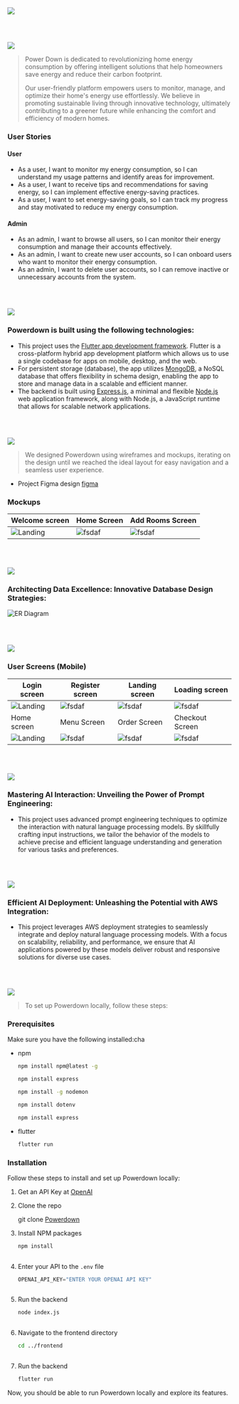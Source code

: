 <img src="./readme/title1.svg"/>

<br><br>

<!-- project philosophy -->
<img src="./readme/title2.svg"/>

> Power Down is dedicated to revolutionizing home energy consumption by offering intelligent solutions that help homeowners save energy and reduce their carbon footprint.
>
> Our user-friendly platform empowers users to monitor, manage, and optimize their home's energy use effortlessly. We believe in promoting sustainable living through innovative technology, ultimately contributing to a greener future while enhancing the comfort and efficiency of modern homes.

### User Stories
#### User
- As a user,  I want to monitor my energy consumption, so I can understand my usage patterns and identify areas for improvement.
- As a user, I want to receive tips and recommendations for saving energy, so I can implement effective energy-saving practices.
- As a user, I want to set energy-saving goals, so I can track my progress and stay motivated to reduce my energy consumption.

#### Admin
- As an admin, I want to browse all users, so I can monitor their energy consumption and manage their accounts effectively.
- As an admin, I want to create new user accounts, so I can onboard users who want to monitor their energy consumption.
- As an admin, I want to delete user accounts, so I can remove inactive or unnecessary accounts from the system.

<br><br>
<!-- Tech stack -->
<img src="./readme/title3.svg"/>

###  Powerdown is built using the following technologies:

- This project uses the [Flutter app development framework](https://flutter.dev/). Flutter is a cross-platform hybrid app development platform which allows us to use a single codebase for apps on mobile, desktop, and the web.
- For persistent storage (database), the app utilizes [MongoDB](https://www.mongodb.com/), a NoSQL database that offers flexibility in schema design, enabling the app to store and manage data in a scalable and efficient manner.
- The backend is built using [Express.js](https://expressjs.com/), a minimal and flexible [Node.js](https://nodejs.org/en) web application framework, along with Node.js, a JavaScript runtime that allows for scalable network applications.

<br><br>
<!-- UI UX -->
<img src="./readme/title4.svg"/>


> We designed Powerdown using wireframes and mockups, iterating on the design until we reached the ideal layout for easy navigation and a seamless user experience.

- Project Figma design [figma](https://www.figma.com/design/6dniumzy0qMa51RXaKIkFo/Final-project-wireframes?node-id=22-97&node-type=frame&t=786XkcAV43wDiIb1-0)


### Mockups
| Welcome screen  | Home Screen | Add Rooms Screen |
| ---| ---| ---|
| ![Landing](./assets/landing.png) | ![fsdaf](./assets/menu.png) | ![fsdaf](./assets/order.png) |

<br><br>

<!-- Database Design -->
<img src="./readme/title5.svg"/>

###  Architecting Data Excellence: Innovative Database Design Strategies:


![ER Diagram](./assets/NOSQL_Ali_Issa.png)

<br><br>


<!-- Implementation -->
<img src="./readme/title6.svg"/>


### User Screens (Mobile)
| Login screen  | Register screen | Landing screen | Loading screen |
| ---| ---| ---| ---|
| ![Landing](./assets/login.png) | ![fsdaf](./assets/register.png) | ![fsdaf](./assets/landing.png) | ![fsdaf](https://placehold.co/900x1600) |
| Home screen  | Menu Screen | Order Screen | Checkout Screen |
| ![Landing](https://placehold.co/900x1600) | ![fsdaf](https://placehold.co/900x1600) | ![fsdaf](https://placehold.co/900x1600) | ![fsdaf](https://placehold.co/900x1600) |

<!-- ### Admin Screens (Web)
| Login screen  | Register screen |  Landing screen |
| ---| ---| ---|
| ![Landing](./readme/demo/1440x1024.png) | ![fsdaf](./readme/demo/1440x1024.png) | ![fsdaf](./readme/demo/1440x1024.png) |
| Home screen  | Menu Screen | Order Screen |
| ![Landing](./readme/demo/1440x1024.png) | ![fsdaf](./readme/demo/1440x1024.png) | ![fsdaf](./readme/demo/1440x1024.png) | -->

<br><br>


<!-- Prompt Engineering -->
<img src="./readme/title7.svg"/>

###  Mastering AI Interaction: Unveiling the Power of Prompt Engineering:

- This project uses advanced prompt engineering techniques to optimize the interaction with natural language processing models. By skillfully crafting input instructions, we tailor the behavior of the models to achieve precise and efficient language understanding and generation for various tasks and preferences.

<br><br>

<!-- AWS Deployment -->
<img src="./readme/title8.svg"/>

###  Efficient AI Deployment: Unleashing the Potential with AWS Integration:

- This project leverages AWS deployment strategies to seamlessly integrate and deploy natural language processing models. With a focus on scalability, reliability, and performance, we ensure that AI applications powered by these models deliver robust and responsive solutions for diverse use cases.

<br><br>

<!-- Unit Testing -->
<!-- <img src="./readme/title9.svg"/>

###  Precision in Development: Harnessing the Power of Unit Testing:

- This project employs rigorous unit testing methodologies to ensure the reliability and accuracy of code components. By systematically evaluating individual units of the software, we guarantee a robust foundation, identifying and addressing potential issues early in the development process.

<br><br> -->


<!-- How to run -->
<img src="./readme/title10.svg"/>

> To set up Powerdown locally, follow these steps:

### Prerequisites

Make sure you have the following installed:cha
* npm
  ```sh
  npm install npm@latest -g
  ```
  ```sh
  npm install express
  ```
  ```sh
  npm install -g nodemon
  ```
  ```sh
  npm install dotenv
  ```
  ```sh
  npm install express
  ```
* flutter
 
  ```sh
  flutter run
  ```


### Installation

Follow these steps to install and set up Powerdown locally:

1. Get an API Key at [OpenAI](https://beta.openai.com/signup/)

2. Clone the repo
  
   git clone [Powerdown](https://github.com/ali9issa99/Powerdown-Fullstack.git)

3. Install NPM packages
   
   ```sh
   npm install
  
   ```
4. Enter your API to the `.env` file
  
   ```js
   OPENAI_API_KEY="ENTER YOUR OPENAI API KEY"
  
   ```
5. Run the backend
  
   ```sh
   node index.js
  
   ```
6. Navigate to the frontend directory
  
   ```sh
   cd ../frontend
  
   ```
7. Run the backend
  
   ```sh
   flutter run
   ```   


Now, you should be able to run Powerdown locally and explore its features.
